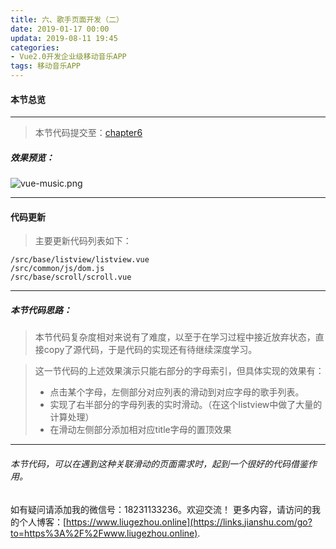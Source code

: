 ```yaml
---
title: 六、歌手页面开发（二）
date: 2019-01-17 00:00
updata: 2019-08-11 19:45
categories:
- Vue2.0开发企业级移动音乐APP
tags: 移动音乐APP
---
```

#### 本节总览
---
> 本节代码提交至：[chapter6](https://github.com/liugezhou/liugezhou_music/tree/chapter6)
##### 效果预览：
![vue-music.png](http://img.liugezhou.online/Vue2-06.png)

---
#### 代码更新
>主要更新代码列表如下：
```
/src/base/listview/listview.vue
/src/common/js/dom.js
/src/base/scroll/scroll.vue
```
---
##### 本节代码思路：
>本节代码复杂度相对来说有了难度，以至于在学习过程中接近放弃状态，直接copy了源代码，于是代码的实现还有待继续深度学习。

>这一节代码的上述效果演示只能右部分的字母索引，但具体实现的效果有：
>+ 点击某个字母，左侧部分对应列表的滑动到对应字母的歌手列表。
>+ 实现了右半部分的字母列表的实时滑动。（在这个listview中做了大量的计算处理）
>+ 在滑动左侧部分添加相对应title字母的置顶效果
---
###### 本节代码，可以在遇到这种关联滑动的页面需求时，起到一个很好的代码借鉴作用。

如有疑问请添加我的微信号：18231133236。欢迎交流！
更多内容，请访问的我的个人博客：[https://www.liugezhou.online](https://links.jianshu.com/go?to=https%3A%2F%2Fwww.liugezhou.online).
